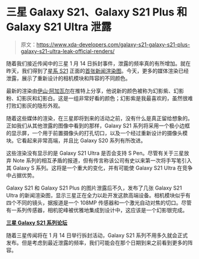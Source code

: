# 三星 Galaxy S21、Galaxy S21 Plus 和 Galaxy S21 Ultra 泄露

> 原文：<https://www.xda-developers.com/galaxy-s21-galaxy-s21-plus-galaxy-s21-ultra-leak-official-renders/>

随着我们接近传闻中的三星 1 月 14 日拆封事件，泄露的频率真的有所增加。就在昨天，我们得到了[星系 S21](https://www.xda-developers.com/samsung-galaxy-s21/) 正面的[首张新闻渲染图](https://www.xda-developers.com/samsung-galaxy-s21-render-design/)。今天，更多的媒体渲染已经泄露，展示了重新设计的相机模块和阵容的不同颜色。

最新的渲染由[伊山·阿加瓦尔](https://twitter.com/ishanagarwal24)在推特上分享，他说新的颜色被称为幻影紫、幻影粉、幻影灰和幻影白。这是一组非常好看的颜色；幻影紫是我最喜欢的，虽然很难打败幻影灰的隐形外观。

随着这些媒体的渲染，在三星即将到来的活动之前，没有什么是真正留给想象的。正如我们从其他泄露的图像中看到的那样，Galaxy S21 系列将采用一个极小边框的显示屏，一个用于前置摄像头的打孔切口，以及一个经过重新设计的摄像头模块。它看起来非常高端，并且比 Galaxy S20 系列有所改进。

这些渲染没有显示的是 Galaxy S21 Ultra 是否会支持 S Pen。尽管有关于三星放弃 Note 系列的相互矛盾的报道，但有传言称该公司有史以来第一次将手写笔引入其 Galaxy S 系列。这将是一个重大的变化，并有可能使 Galaxy S21 Ultra 在竞争中占据优势。

Galaxy S21 和 Galaxy S21 Plus 的图片泄露后不久，发布了几张 Galaxy S21 Ultra 的新闻渲染图，显示三星正在全力以赴开发这款高端设备。相机模块似乎有四个不同的镜头，据报道是一个 108MP 传感器和一个激光自动对焦的切口。尽管有一系列传感器，相机驼峰被优雅地集成到设计中，这应该是一个幻影银完成。

**[三星 Galaxy S21 系列论坛](https://forum.xda-developers.com/c/samsung-galaxy-s21-s21-s21-ultra.11933/)**

随着三星传闻将在 1 月 14 日举行拆封活动，Galaxy S21 系列不用多久就会正式发布。但是考虑到最近泄露的频率，我们可能会在那个日期到来之前看到更多的阵容。